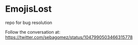 # EmojisLost
repo for bug resolution

Follow the conversation at: https://twitter.com/sebagomez/status/1047990503466315778
